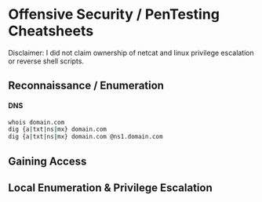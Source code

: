 # Offensive Security / PenTesting Cheatsheets
Disclaimer: I did not claim ownership of netcat and linux privilege escalation or reverse shell scripts.

## Reconnaissance / Enumeration

#### DNS
```bash
whois domain.com
dig {a|txt|ns|mx} domain.com
dig {a|txt|ns|mx} domain.com @ns1.domain.com
```
## Gaining Access

## Local Enumeration & Privilege Escalation
